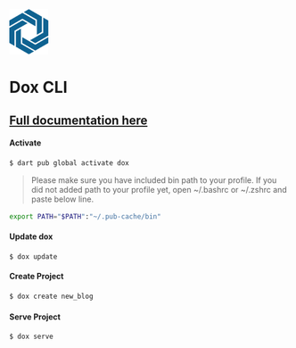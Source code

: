 <img src="https://raw.githubusercontent.com/dartondox/assets/main/dox-logo.png" width="70" />

# Dox CLI

## [Full documentation here](https://www.dartondox.dev/digging-deeper/dox-cli)

#### Activate

```bash
$ dart pub global activate dox
```

> Please make sure you have included bin path to your profile. If you did not added path to your profile yet, open ~/.bashrc or ~/.zshrc and paste below line.

```bash
export PATH="$PATH":"~/.pub-cache/bin"
```

#### Update dox

```
$ dox update
```

#### Create Project

```bash
$ dox create new_blog
```

#### Serve Project

```
$ dox serve
```
